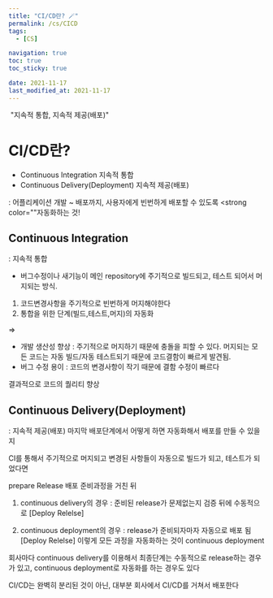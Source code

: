 ```yaml
---
title: "CI/CD란? 🪄"
permalink: /cs/CICD
tags:
  - [CS]

navigation: true
toc: true
toc_sticky: true

date: 2021-11-17
last_modified_at: 2021-11-17
---
```


![]()
"지속적 통합, 지속적 제공(배포)"

# CI/CD란?

- Continuous Integration 지속적 통합
- Continuous Delivery(Deployment) 지속적 제공(배포)

: 어플리케이션 개발 ~ 배포까지, 사용자에게 빈번하게 배포할 수 있도록 <strong color=""자동화하는 것!

## Continuous Integration
: 지속적 통합

- 버그수정이나 새기능이 메인 repository에 주기적으로 빌드되고, 테스트 되어서 머지되는 방식.

1. 코드변경사항을 주기적으로 빈번하게 머지해야한다
2. 통합을 위한 단계(빌드,테스트,머지)의 자동화


=> 
- 개발 생산성 향상
: 주기적으로 머지하기 때문에 충돌을 피할 수 있다. 머지되는 모든 코드는 자동 빌드/자동 테스트되기 때문에 코드결함이 빠르게 발견됨.
- 버그 수정 용이
: 코드의 변경사항이 작기 때문에 결함 수정이 빠르다

결과적으로 코드의 퀄리티 향상



## Continuous Delivery(Deployment)
: 지속적 제공(배포)
마지막 배포단계에서 어떻게 하면 자동화해서 배포를 만들 수 있을지

CI를 통해서 주기적으로 머지되고 변경된 사항들이 자동으로 빌드가 되고, 테스트가 되었다면

prepare Release 배포 준비과정을 거친 뒤

1. continuous delivery의 경우
: 준비된 release가 문제없는지 검증 뒤에 수동적으로 [Deploy Relelse]

2. continuous deployment의 경우
: release가 준비되자마자 자동으로 배포 됨 [Deploy Relelse]
이렇게 모든 과정을 자동화하는 것이 continuous deployment

회사마다 continuous delivery를 이용해서 최종단계는 수동적으로 release하는 경우가 있고, continuous deployment로 자동화를 하는 경우도 있다

CI/CD는 완벽히 분리된 것이 아닌, 대부분 회사에서 CI/CD를 거쳐서 배포한다